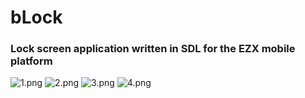 # bLock
### Lock screen application written in SDL for the EZX mobile platform

![1.png](https://raw.githubusercontent.com/blchinezu/EZX-SDL-Projects/master/bLock/screenshots/1.png)
![2.png](https://raw.githubusercontent.com/blchinezu/EZX-SDL-Projects/master/bLock/screenshots/2.png)
![3.png](https://raw.githubusercontent.com/blchinezu/EZX-SDL-Projects/master/bLock/screenshots/3.png)
![4.png](https://raw.githubusercontent.com/blchinezu/EZX-SDL-Projects/master/bLock/screenshots/4.png)
